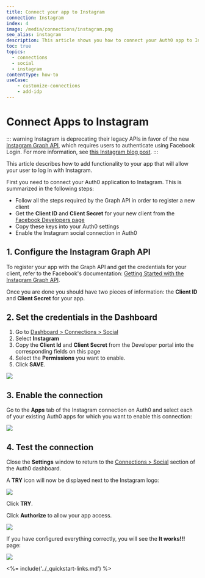 ```yaml
---
title: Connect your app to Instagram
connection: Instagram
index: 4
image: /media/connections/instagram.png
seo_alias: instagram
description: This article shows you how to connect your Auth0 app to Instagram. You will need to generate keys, copy these into your Auth0 settings, and enable the connection.
toc: true
topics:
  - connections
  - social
  - instagram
contentType: how-to
useCase:
    - customize-connections
    - add-idp
---
```

# Connect Apps to Instagram

::: warning 
Instagram is deprecating their legacy APIs in favor of the new [Instagram Graph API](https://developers.facebook.com/docs/instagram-basic-display-api), which requires users to authenticate using Facebook Login. For more information, see [this Instagram blog post](https://developers.facebook.com/blog/post/2019/10/15/launch-instagram-basic-display-api/).
:::

This article describes how to add functionality to your app that will allow your user to log in with Instagram.

First you need to connect your Auth0 application to Instagram. This is summarized in the following steps:

- Follow all the steps required by the Graph API in order to register a new client
- Get the **Client ID** and **Client Secret** for your new client from the [Facebook Developers page](https://developers.facebook.com/)
- Copy these keys into your Auth0 settings
- Enable the Instagram social connection in Auth0

## 1. Configure the Instagram Graph API

To register your app with the Graph API and get the credentials for your client, refer to the Facebook's documentation: [Getting Started with the Instagram Graph API](https://developers.facebook.com/docs/instagram-api/getting-started/).

Once you are done you should have two pieces of information: the **Client ID** and **Client Secret** for your app.

## 2. Set the credentials in the Dashboard

1. Go to [Dashboard > Connections > Social](${manage_url}/#/connections/social)
2. Select **Instagram**
3. Copy the **Client Id** and **Client Secret** from the Developer portal into the corresponding fields on this page
4. Select the **Permissions** you want to enable.
5. Click **SAVE**.

![](/media/articles/connections/social/instagram/instagram-devportal-5.png)

## 3. Enable the connection

Go to the **Apps** tab of the Instagram connection on Auth0 and select each of your existing Auth0 apps for which you want to enable this connection:

![](/media/articles/connections/social/instagram/instagram-devportal-6.png)

## 4. Test the connection

Close the **Settings** window to return to the [Connections > Social](${manage_url}/#/connections/social) section of the Auth0 dashboard.

A **TRY** icon will now be displayed next to the Instagram logo:

![](/media/articles/connections/social/instagram/instagram-devportal-7.png)

Click **TRY**.

Click **Authorize** to allow your app access.

![](/media/articles/connections/social/instagram/instagram-devportal-7a.png)

If you have configured everything correctly, you will see the **It works!!!** page:

![](/media/articles/connections/social/instagram/instagram-devportal-7b.png)

<%= include('../_quickstart-links.md') %>
